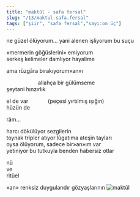 ```yaml
---
title: "maktûl - safa fersal"
slug: "/13/maktul-safa.fersal"
tags: ["şiir", "safa fersal","sayı:on üç"]
---
```

ne güzel ölüyorum... yani alenen işliyorum bu suçu

«mermerin göğüslerini» emiyorum\
serkeş kelimeler damlıyor hayalime

ama rüzgâra bırakıyorum»an»ı

                     allahça bir gülümseme\
şeytani hınzırlık

el de var             (peçesi yırtılmış ışığın)\
hüzün de

râm...

harcı dökülüyor sezgilerin\
toynak tripler atıyor lûgatıma ateşin tayları\
oysa ölüyorum, sadece bir»an»ım var\
yetiniyor bu tutkuyla benden habersiz otlar

nü\
ve\
ritüel

«an» renksiz duygularıdır gözyaşlarının
![maktûl](/img/13.08.jpg)


